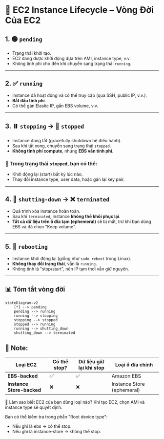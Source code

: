 # 🔄 EC2 Instance Lifecycle – Vòng Đời Của EC2

## 1. 🟢 `pending`

- Trạng thái khởi tạo.
- EC2 đang được khởi động dựa trên AMI, instance type, v.v.
- Không tính phí cho đến khi chuyển sang trạng thái `running`.

---

## 2. ✅ `running`

- Instance đã hoạt động và có thể truy cập (qua SSH, public IP, v.v.).
- **Bắt đầu tính phí**.
- Có thể gán Elastic IP, gắn EBS volume, v.v.

---

## 3. ⏸️ `stopping` → 🔴 `stopped`

- Instance đang tắt (gracefully shutdown hệ điều hành).
- Sau khi tắt xong, chuyển sang trạng thái `stopped`.
- **Không tính phí compute**, nhưng **EBS vẫn tính phí**.

### 📌 Trong trạng thái `stopped`, bạn có thể:

- Khởi động lại (start) bất kỳ lúc nào.
- Thay đổi instance type, user data, hoặc gán lại key pair.

---

## 4. 🚫 `shutting-down` → ❌ `terminated`

- Quá trình xóa instance hoàn toàn.
- Sau khi `terminated`, instance **không thể khôi phục lại**.
- **Tất cả dữ liệu trên ổ đĩa tạm (ephemeral)** sẽ bị mất, trừ khi bạn dùng EBS và đã chọn "Keep volume".

---

## 5. 🔁 `rebooting`

- Instance khởi động lại (giống như `sudo reboot` trong Linux).
- **Không thay đổi trạng thái**, vẫn là `running`.
- Không tính là "stop/start", nên IP tạm thời vẫn giữ nguyên.

---

## 📊 Tóm tắt vòng đời

```mermaid
stateDiagram-v2
    [*] --> pending
    pending --> running
    running --> stopping
    stopping --> stopped
    stopped --> running
    running --> shutting_down
    shutting_down --> terminated
```

## 🧠 Note:

| Loại EC2                  | Có thể stop? | Dữ liệu giữ lại khi stop | Loại ổ đĩa chính           |
| ------------------------- | ------------ | ------------------------ | -------------------------- |
| **EBS-backed**            | ✅           | ✅                       | Amazon EBS                 |
| **Instance Store-backed** | ❌           | ❌                       | Instance Store (ephemeral) |

📌 Làm sao biết EC2 của bạn dùng loại nào?
Khi tạo EC2, chọn AMI và instance type sẽ quyết định.

Bạn có thể kiểm tra trong phần "Root device type":

- Nếu ghi là ebs → có thể stop.
- Nếu ghi là instance-store → không thể stop.
